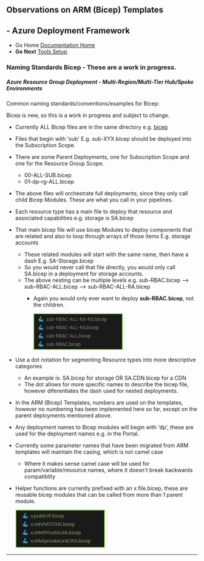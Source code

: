 ## Observations on ARM (Bicep) Templates 

## - Azure Deployment Framework ## 
- Go Home [Documentation Home](./index.md)
- **Go Next** [Tools Setup](./Tools_Setup.md)

### Naming Standards Bicep - These are a work in progress.
##### *Azure Resource Group Deployment - Multi-Region/Multi-Tier Hub/Spoke Environments*

Common naming standards/conventions/examples for Bicep:

Bicep is new, so this is a work in progress and subject to change.

- Currently ALL Bicep files are in the same directory e.g. [bicep](https://github.com/brwilkinson/AzureDeploymentFramework/tree/main/ADF/bicep)
- Files that begin with 'sub' E.g. sub-XYX.bicep should be deployed into the Subscription Scope.
- There are some Parent Deployments, one for Subscription Scope and one for the Resource Group Scope.
    - 00-ALL-SUB.bicep
    - 01-dp-rg-ALL.bicep
- The above files will orchestrate full deployments, since they only call child Bicep Modules. These are what you call in your pipelines.
- Each resource type has a main file to deploy that resource and associated capabilities e.g. storage is SA.bicep
- That main bicep file will use bicep Modules to deploy components that are related and also to loop through arrays of those items E.g. storage accounts
    - These related modules will start with the same name, then have a dash E.g. SA-Storage.bicep
    - So you would never call that file directly, you would only call SA.bicep in a deployment for storage accounts.
    - The above nesting can be multiple levels e.g. sub-RBAC.bicep --> sub-RBAC-ALL.bicep --> sub-RBAC-ALL-RA.bicep
        - Again you would only ever want to deploy **sub-RBAC.bicep**, not the children.
        
            ![Bicep Helper Functions](./Naming_Standards_Bicep_Modules.jpg)

- Use a dot notation for segmenting Resource types into more descriptive categories
    - An example is: SA.bicep for storage OR SA.CDN.bicep for a CDN
    - The dot allows for more specific names to describe the bicep file, however diferentiates the dash used for nested deployments.
- In the ARM (Bicep) Templates, numbers are used on the templates, however no numbering has been implemented here so far, except on the parent deployments mentioned above.
- Any deployment names to Bicep modules will begin with 'dp', these are used for the deployment names e.g. in the Portal.
- Currently some parameter names that have been migrated from ARM templates will maintain the casing, which is not camel case
    - Where it makes sense camel case will be used for param/variable/resource names, where it doesn't break backwards compatiblity

- Helper functions are currently prefixed with an x.file.bicep, these are reusable bicep modules that can be called from more than 1 parent module.

    ![Bicep Helper Functions](./Naming_Standards_Bicep_Helper.jpg)
---
